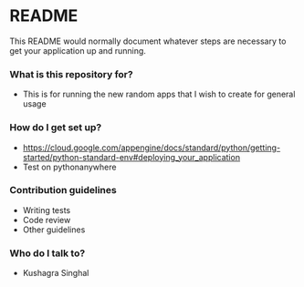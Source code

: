 # README #

This README would normally document whatever steps are necessary to get your application up and running.

### What is this repository for? ###

* This is for running the new random apps that I wish to create for general usage

### How do I get set up? ###

* https://cloud.google.com/appengine/docs/standard/python/getting-started/python-standard-env#deploying_your_application
* Test on pythonanywhere

### Contribution guidelines ###

* Writing tests
* Code review
* Other guidelines

### Who do I talk to? ###

* Kushagra Singhal
